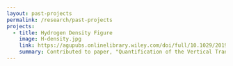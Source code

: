```yaml
---
layout: past-projects
permalink: /research/past-projects
projects:
  - title: Hydrogen Density Figure
    image: H-density.jpg
    link: https://agupubs.onlinelibrary.wiley.com/doi/full/10.1029/2019JA027057 
    summary: Contributed to paper, "Quantification of the Vertical Transport and Escape of Atomic Hydrogen in the Terrestrial Upper Atmosphere"
---
```

